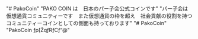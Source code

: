 "# PakoCoin" 
"PAKO COIN は　日本のパー子会公式コインです" 
"パー子会は仮想通貨コミュニティーです　また仮想通貨の枠を超え　社会貢献の役割を持つコミュニティーコインとしての側面も持っております" 
"# PakoCoin" 
"PakoCoin ƒp[ŽqƒRƒCƒ“@" 
